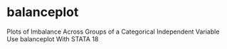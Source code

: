 # balanceplot
Plots of Imbalance Across Groups of a Categorical Independent Variable Use balanceplot With STATA 18
